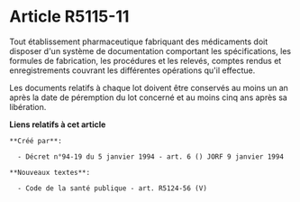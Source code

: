 # Article R5115-11

Tout établissement pharmaceutique fabriquant des médicaments doit disposer d'un système de documentation comportant les
spécifications, les formules de fabrication, les procédures et les relevés, comptes rendus et enregistrements couvrant les
différentes opérations qu'il effectue.

Les documents relatifs à chaque lot doivent être conservés au moins un an après la date de péremption du lot concerné et au
moins cinq ans après sa libération.

**Liens relatifs à cet article**

	**Créé par**:

	  - Décret n°94-19 du 5 janvier 1994 - art. 6 () JORF 9 janvier 1994

	**Nouveaux textes**:

	  - Code de la santé publique - art. R5124-56 (V)
